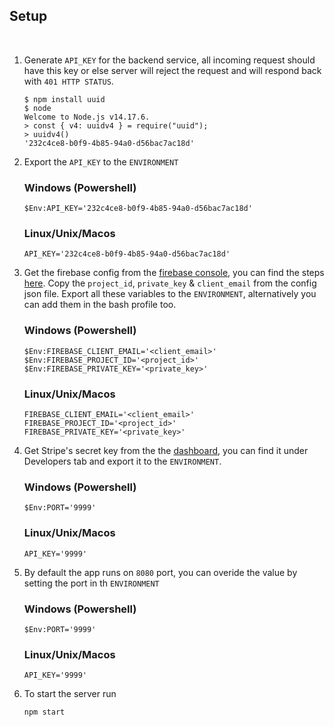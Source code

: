 ## Setup

<br>

1. Generate `API_KEY` for the backend service, all incoming request should have this key or else server will reject the request and will respond back with `401 HTTP STATUS`.

   ```
   $ npm install uuid
   $ node
   Welcome to Node.js v14.17.6.
   > const { v4: uuidv4 } = require("uuid");
   > uuidv4()
   '232c4ce8-b0f9-4b85-94a0-d56bac7ac18d'

   ```

2. Export the `API_KEY` to the `ENVIRONMENT`

   ### Windows (Powershell)

   ```
   $Env:API_KEY='232c4ce8-b0f9-4b85-94a0-d56bac7ac18d'
   ```

   ### Linux/Unix/Macos

   ```
   API_KEY='232c4ce8-b0f9-4b85-94a0-d56bac7ac18d'
   ```

3. Get the firebase config from the [firebase console](https://console.firebase.google.com/project/_/settings/general), you can find the steps [here](https://support.google.com/firebase/answer/7015592?hl=en#web&zippy=%2Cin-this-article). Copy the `project_id`, `private_key` & `client_email` from the config json file. Export all these variables to the `ENVIRONMENT`, alternatively you can add them in the bash profile too.

   ### Windows (Powershell)

   ```
   $Env:FIREBASE_CLIENT_EMAIL='<client_email>'
   $Env:FIREBASE_PROJECT_ID='<project_id>'
   $Env:FIREBASE_PRIVATE_KEY='<private_key>'
   ```

   ### Linux/Unix/Macos

   ```
   FIREBASE_CLIENT_EMAIL='<client_email>'
   FIREBASE_PROJECT_ID='<project_id>'
   FIREBASE_PRIVATE_KEY='<private_key>'
   ```

4. Get Stripe's secret key from the the [dashboard](https://dashboard.stripe.com/), you can find it under Developers tab and export it to the `ENVIRONMENT`.

   ### Windows (Powershell)

   ```
   $Env:PORT='9999'
   ```

   ### Linux/Unix/Macos

   ```
   API_KEY='9999'
   ```

5. By default the app runs on `8080` port, you can overide the value by setting the port in th `ENVIRONMENT`

   ### Windows (Powershell)

   ```
   $Env:PORT='9999'
   ```

   ### Linux/Unix/Macos

   ```
   API_KEY='9999'
   ```

6. To start the server run
   ```
   npm start
   ```
